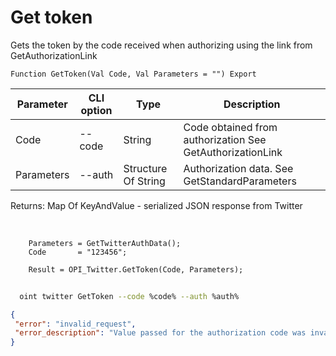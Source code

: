 ﻿---
sidebar_position: 2
---

# Get token
 Gets the token by the code received when authorizing using the link from GetAuthorizationLink



`Function GetToken(Val Code, Val Parameters = "") Export`

  | Parameter | CLI option | Type | Description |
  |-|-|-|-|
  | Code | --code | String | Code obtained from authorization See GetAuthorizationLink |
  | Parameters | --auth | Structure Of String | Authorization data. See GetStandardParameters |

  
  Returns:  Map Of KeyAndValue - serialized JSON response from Twitter

<br/>




```bsl title="Code example"
    Parameters = GetTwitterAuthData();
    Code       = "123456";

    Result = OPI_Twitter.GetToken(Code, Parameters);
```



```sh title="CLI command example"
    
  oint twitter GetToken --code %code% --auth %auth%

```

```json title="Result"
{
 "error": "invalid_request",
 "error_description": "Value passed for the authorization code was invalid."
}
```
